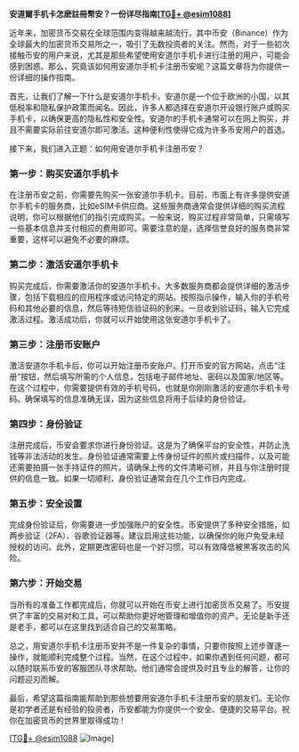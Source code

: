 **安道爾手机卡怎麽註冊幣安？一份详尽指南[[TG💪+ @esim1088](https://t.me/s/esim1088)]**

近年来，加密货币交易在全球范围内变得越来越流行，其中币安（Binance）作为全球最大的加密货币交易所之一，吸引了无数投资者的关注。然而，对于一些初次接触币安的用户来说，尤其是那些希望使用安道尔手机卡进行注册的用户，可能会感到困惑。那么，究竟该如何用安道尔手机卡注册币安呢？这篇文章将为你提供一份详细的操作指南。

首先，让我们了解一下什么是安道尔手机卡。安道尔是一个位于欧洲的小国，以其低税率和隐私保护政策而闻名。因此，许多人都选择在安道尔开设银行账户或购买手机卡，以确保更高的隐私性和安全性。安道尔的手机卡通常可以在网上购买，并且不需要实际前往安道尔即可激活。这种便利性使得它成为许多币安用户的首选。

接下来，我们进入正题：如何用安道尔手机卡注册币安？

### 第一步：购买安道尔手机卡

在注册币安之前，你需要先购买一张安道尔手机卡。目前，市面上有许多提供安道尔手机卡的服务商，比如eSIM卡供应商。这些服务商通常会提供详细的购买流程说明，你可以根据他们的指引完成购买。一般来说，购买过程非常简单，只需填写一些基本信息并支付相应的费用即可。需要注意的是，选择信誉良好的服务商非常重要，这样可以避免不必要的麻烦。

### 第二步：激活安道尔手机卡

购买完成后，你需要激活你的安道尔手机卡。大多数服务商都会提供详细的激活步骤，包括下载相应的应用程序或访问特定的网站。按照指示操作，输入你的手机号码和其他必要的信息，然后等待短信验证码的到来。一旦收到验证码，输入它完成激活过程。激活成功后，你就可以开始使用这张安道尔手机卡了。

### 第三步：注册币安账户

激活安道尔手机卡后，你可以开始注册币安账户。打开币安的官方网站，点击“注册”按钮，然后填写所需的个人信息，包括电子邮件地址、密码以及国家/地区等。在这个过程中，你需要提供有效的手机号码，也就是你刚刚激活的安道尔手机卡号码。确保填写的信息准确无误，因为这些信息将用于后续的身份验证。

### 第四步：身份验证

注册完成后，币安会要求你进行身份验证。这是为了确保平台的安全性，并防止洗钱等非法活动的发生。身份验证通常需要上传身份证件的照片或扫描件，以及可能还需要拍摄一张手持证件的照片。请确保上传的文件清晰可辨，并且与你注册时提供的信息一致。如果一切顺利，身份验证通常会在几个工作日内完成。

### 第五步：安全设置

完成身份验证后，你需要进一步加强账户的安全性。币安提供了多种安全措施，如两步验证（2FA）、谷歌验证器等。建议启用这些功能，以确保你的账户免受未经授权的访问。此外，定期更改密码也是一个好习惯，可以有效降低被黑客攻击的风险。

### 第六步：开始交易

当所有的准备工作都完成后，你就可以开始在币安上进行加密货币交易了。币安提供了丰富的交易对和工具，可以帮助你更好地管理和增值你的资产。无论是新手还是老手，都可以在这里找到适合自己的交易策略。

总之，用安道尔手机卡注册币安并不是一件复杂的事情，只要你按照上述步骤逐一操作，就能顺利完成整个过程。当然，在这个过程中，如果你遇到任何问题，都可以随时联系币安的客服团队寻求帮助。他们通常会提供及时且专业的解答，让你的问题迎刃而解。

最后，希望这篇指南能帮助到那些想要用安道尔手机卡注册币安的朋友们。无论你是初学者还是有经验的投资者，币安都能为你提供一个安全、便捷的交易平台。祝你在加密货币的世界里取得成功！

[[TG💪+ @esim1088](https://t.me/s/esim1088) ![Image](https://i.postimg.cc/4NQfJmqS/Snipaste-2025-05-13-00-14-12.png)]